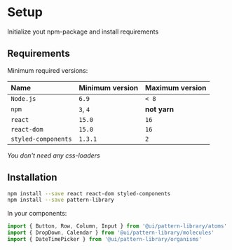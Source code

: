 # Setup

Initialize yout npm-package and install requirements

## Requirements

Minimum required versions:

| Name                  | Minimum version  |  Maximum version  |
|:----------------------|:-----------------|:------------------|
| `Node.js`             | `6.9`            | `< 8`             |
| `npm`                 | `3`, `4`         | __not yarn__      |
| `react`               | `15.0`           | `16`              |
| `react-dom`           | `15.0`           | `16`              |
| `styled-components`   | `1.3.1`          | `2`               |

  _You don't need any css-loaders_

## Installation

```bash
npm install --save react react-dom styled-components
npm install --save pattern-library
```

In your components:

```jsx
import { Button, Row, Column, Input } from '@ui/pattern-library/atoms'
import { DropDown, Calendar } from '@ui/pattern-library/molecules'
import { DateTimePicker } from '@ui/pattern-library/organisms'
```
